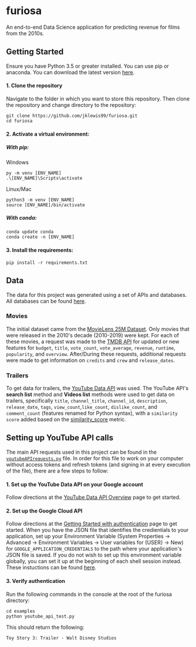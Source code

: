 # furiosa
An end-to-end Data Science application for predicting revenue for films from the 2010s.

## Getting Started
Ensure you have Python 3.5 or greater installed. You can use pip or anaconda. You can download the latest version [here](https://www.python.org/downloads/).
#### 1. Clone the repository
Navigate to the folder in which you want to store this repository. Then clone the repository and change directory to the repository:
```
git clone https://github.com/jklewis99/furiosa.git
cd furiosa
```
#### 2. Activate a virtual environment:

##### With pip:
Windows
```
py -m venv [ENV_NAME]
.\[ENV_NAME]\Scripts\activate
```
Linux/Mac
```
python3 -m venv [ENV_NAME]
source [ENV_NAME]/bin/activate
```

##### With conda:
```
conda update conda
conda create -n [ENV_NAME]
```
#### 3. Install the requirements:
```
pip install -r requirements.txt
```
## Data
The data for this project was generated using a set of APIs and databases. All databases can be found [here](/dbs).
### Movies
The initial dataset came from the [MovieLens 25M Dataset](https://grouplens.org/datasets/movielens/). Only movies that were released in the 2010's decade (2010-2019) were kept. For each of these movies, a request was made to the [TMDB API](https://developers.themoviedb.org/3) for updated or new features for `budget`, `title`, `vote_count`, `vote_average`, `revenue`, `runtime`, `popularity`, and `overview`. After/During these requests, additional requests were made to get information on `credits` and `crew` and `release_dates`. 

### Trailers
To get data for trailers, the [YouTube Data API](https://developers.google.com/youtube/v3) was used. The YouTube API's **search list** method and **Videos list** methods were used to get data on trailers, specifically `title`, `channel_title`, `channel_id`, `description`, `release_date`, `tags`, `view_count`,`like_count`, `dislike_count`, and `comment_count` (features renamed for Python syntax), with a `similarity score` added based on the [similarity_score](/similarity_score.py) metric.

## Setting up YouTube API calls
The main API requests used in this project can be found in the [`youtubeAPIrequests.py`](/youtubeAPIrequests.py) file. In order for this file to work on your computer without access tokens and refresh tokens (and signing in at every execution of the file), there are a few steps to follow:

#### 1. Set up the YouTube Data API on your Google account
Follow directions at the [YouTube Data API Overview](https://developers.google.com/youtube/v3/getting-started) page to get started.

#### 2. Set up the Google Cloud API
Follow directions at the [Getting Started with authentication](https://cloud.google.com/docs/authentication/getting-started) page to get started. When you have the JSON file that identifies the credientials to your application, set up your Environment Variable (System Properties -> Advanced -> Environment Variables -> User variables for {USER} -> New) for `GOOGLE_APPLICATION_CREDENTIALS` to the path where your application's JSON file is saved. If you do not wish to set up this environment variable globally, you can set it up at the beginning of each shell session instead. These instuctions can be found [here](https://cloud.google.com/docs/authentication/getting-started#setting_the_environment_variable).

#### 3. Verify authentication
Run the following commands in the console at the root of the furiosa directory:
```
cd examples
python youtube_api_test.py
```
This should return the following:
```
Toy Story 3: Trailer - Walt Disney Studios
```